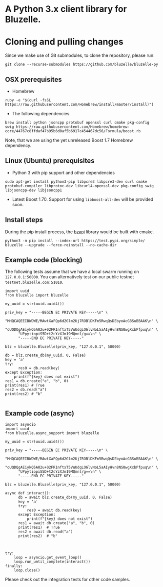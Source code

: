 A Python 3.x client library for Bluzelle.
===================

# Cloning and pulling changes # 

Since we make use of Git submodules, to clone the repository, please run: 

`git clone --recurse-submodules https://github.com/bluzelle/bluzelle-py`

## OSX prerequisites ##

- Homebrew 

`ruby -e "$(curl -fsSL https://raw.githubusercontent.com/Homebrew/install/master/install)")` 

- The following dependencies 

`brew install python jsoncpp protobuf openssl curl cmake pkg-config swig https://raw.githubusercontent.com/Homebrew/homebrew-core/44767c8ffdaf47b95b6d0af5b6917c454467dc56/Formula/boost.rb`

Note, that we are using the yet unreleased Boost 1.7 Homebrew dependency.  

## Linux (Ubuntu) prerequisites ## 

- Python 3 with pip support and other dependencies

`sudo apt-get install python3-pip libpcre3 libpcre3-dev curl cmake protobuf-compiler libprotoc-dev libcurl4-openssl-dev pkg-config swig libjsoncpp-dev libjsoncpp1`

- Latest Boost 1.70. Support for using `libboost-all-dev` will be provided soon.

## Install steps ##
During the pip install process, the [bzapi](https://github.com/bluzelle/bzapi/tree/devel/library) library would be built with cmake. 

`python3 -m pip install --index-url https://test.pypi.org/simple/ bluzelle --upgrade --force-reinstall --no-cache-dir`

## Example code (blocking) ##

The following tests assume that we have a local swarm running on `127.0.0.1:50000`.
You can alternatively test on our public testnet `testnet.bluzelle.com:51010`.

```
import uuid
from bluzelle import bluzelle

my_uuid = str(uuid.uuid4())

priv_key = "-----BEGIN EC PRIVATE KEY-----\n" \
      "MHQCAQEEIBWDWE/MAwtXaFQp6d2Glm2Uj7ROBlDKFn5RwqQsDEbyoAcGBSuBBAAK\n" \
      "oUQDQgAEiykQ5A02u+02FR1nftxT5VuUdqLO6lvNoL5aAIyHvn8NS0wgXxbPfpuq\n" \
      "UPpytiopiS5D+t2cYzXJn19MQmnl/g==\n" \
      "-----END EC PRIVATE KEY-----"

blz = bluzelle.Bluzelle(priv_key, "127.0.0.1", 50000)

db = blz.create_db(my_uuid, 0, False)
key = 'a'
try:
      res0 = db.read(key)
except Exception:
    print(f"{key} does not exist")
res1 = db.create("a", "b", 0)
print(res1) # True
res2 = db.read("a")
print(res2) # "b"


```

## Example code (async) ##
```
import asyncio
import uuid
from bluzelle.async_support import bluzelle

my_uuid = str(uuid.uuid4())

priv_key = "-----BEGIN EC PRIVATE KEY-----\n" \
      "MHQCAQEEIBWDWE/MAwtXaFQp6d2Glm2Uj7ROBlDKFn5RwqQsDEbyoAcGBSuBBAAK\n" \
      "oUQDQgAEiykQ5A02u+02FR1nftxT5VuUdqLO6lvNoL5aAIyHvn8NS0wgXxbPfpuq\n" \
      "UPpytiopiS5D+t2cYzXJn19MQmnl/g==\n" \
      "-----END EC PRIVATE KEY-----"

blz = bluzelle.Bluzelle(priv_key, "127.0.0.1", 50000)

async def interact():
      db = await blz.create_db(my_uuid, 0, False)
      key = 'a'
      try:
          res0 = await db.read(key)
      except Exception:
          print(f"{key} does not exist")
      res1 = await db.create("a", "b", 0)
      print(res1)  # True
      res2 = await db.read("a")
      print(res2)  # "b"



try:
    loop = asyncio.get_event_loop()
    loop.run_until_complete(interact())
finally:
    loop.close()
```

Please check out the integration tests for other code samples. 